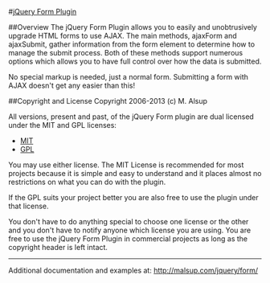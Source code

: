 #[jQuery Form Plugin](http://jquery.malsup.com/form/)

##Overview
The jQuery Form Plugin allows you to easily and unobtrusively upgrade HTML forms to use AJAX.  The main methods, ajaxForm and ajaxSubmit, gather information from the form element to determine how to manage the submit process. Both of these methods support numerous options which allows you to have full control over how the data is submitted. 

No special markup is needed, just a normal form.  Submitting a form with AJAX doesn't get any easier than this!


##Copyright and License
Copyright 2006-2013 (c) M. Alsup

All versions, present and past, of the jQuery Form plugin are dual licensed under the MIT and GPL licenses:

* [MIT](http://malsup.github.com/mit-license.txt)
* [GPL](http://malsup.github.com/gpl-license-v2.txt)

You may use either license.  The MIT License is recommended for most projects because it is simple and easy to understand and it places almost no restrictions on what you can do with the plugin.

If the GPL suits your project better you are also free to use the plugin under that license.

You don't have to do anything special to choose one license or the other and you don't have to notify anyone which license you are using. You are free to use the jQuery Form Plugin in commercial projects as long as the copyright header is left intact.


---

Additional documentation and examples at: http://malsup.com/jquery/form/
